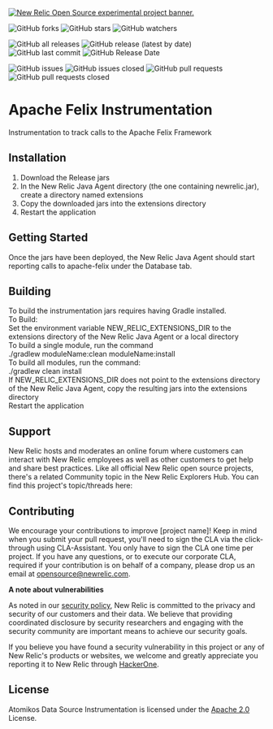 <a href="https://opensource.newrelic.com/oss-category/#new-relic-experimental"><picture><source media="(prefers-color-scheme: dark)" srcset="https://github.com/newrelic/opensource-website/raw/main/src/images/categories/dark/Experimental.png"><source media="(prefers-color-scheme: light)" srcset="https://github.com/newrelic/opensource-website/raw/main/src/images/categories/Experimental.png"><img alt="New Relic Open Source experimental project banner." src="https://github.com/newrelic/opensource-website/raw/main/src/images/categories/Experimental.png"></picture></a>

![GitHub forks](https://img.shields.io/github/forks/newrelic-experimental/newrelic-java-apache-felix?style=social)
![GitHub stars](https://img.shields.io/github/stars/newrelic-experimental/newrelic-java-apache-felix?style=social)
![GitHub watchers](https://img.shields.io/github/watchers/newrelic-experimental/newrelic-java-apache-felix?style=social)

![GitHub all releases](https://img.shields.io/github/downloads/newrelic-experimental/newrelic-java-apache-felix/total)
![GitHub release (latest by date)](https://img.shields.io/github/v/release/newrelic-experimental/newrelic-java-apache-felix)
![GitHub last commit](https://img.shields.io/github/last-commit/newrelic-experimental/newrelic-java-apache-felix)
![GitHub Release Date](https://img.shields.io/github/release-date/newrelic-experimental/newrelic-java-apache-felix)


![GitHub issues](https://img.shields.io/github/issues/newrelic-experimental/newrelic-java-apache-felix)
![GitHub issues closed](https://img.shields.io/github/issues-closed/newrelic-experimental/newrelic-java-apache-felix)
![GitHub pull requests](https://img.shields.io/github/issues-pr/newrelic-experimental/newrelic-java-apache-felix)
![GitHub pull requests closed](https://img.shields.io/github/issues-pr-closed/newrelic-experimental/newrelic-java-apache-felix)
# Apache Felix Instrumentation

Instrumentation to track calls to the Apache Felix Framework

## Installation

1. Download the Release jars   
2. In the New Relic Java Agent directory (the one containing newrelic.jar), create a directory named extensions   
3. Copy the downloaded jars into the extensions directory   
4. Restart the application

## Getting Started
Once the jars have been deployed, the New Relic Java Agent should start reporting calls to apache-felix under the Database tab.    


## Building

To build the instrumentation jars requires having Gradle installed.   
To Build:   
Set the environment variable NEW_RELIC_EXTENSIONS_DIR to the extensions directory of the New Relic Java Agent or a local directory   
To build a single module, run the command   
./gradlew moduleName:clean moduleName:install   
To build all modules, run the command:   
./gradlew clean install  
If NEW_RELIC_EXTENSIONS_DIR does not point to the extensions directory of the New Relic Java Agent, copy the resulting jars into the extensions directory   
Restart the application

## Support

New Relic hosts and moderates an online forum where customers can interact with New Relic employees as well as other customers to get help and share best practices. Like all official New Relic open source projects, there's a related Community topic in the New Relic Explorers Hub. You can find this project's topic/threads here:


## Contributing
We encourage your contributions to improve [project name]! Keep in mind when you submit your pull request, you'll need to sign the CLA via the click-through using CLA-Assistant. You only have to sign the CLA one time per project.
If you have any questions, or to execute our corporate CLA, required if your contribution is on behalf of a company,  please drop us an email at opensource@newrelic.com.

**A note about vulnerabilities**

As noted in our [security policy](../../security/policy), New Relic is committed to the privacy and security of our customers and their data. We believe that providing coordinated disclosure by security researchers and engaging with the security community are important means to achieve our security goals.

If you believe you have found a security vulnerability in this project or any of New Relic's products or websites, we welcome and greatly appreciate you reporting it to New Relic through [HackerOne](https://hackerone.com/newrelic).   

## License
Atomikos Data Source Instrumentation is licensed under the [Apache 2.0](http://apache.org/licenses/LICENSE-2.0.txt) License.
